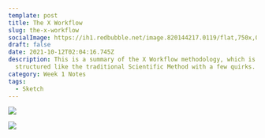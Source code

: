 ```yaml
---
template: post
title: The X Workflow
slug: the-x-workflow
socialImage: https://ih1.redbubble.net/image.820144217.0119/flat,750x,075,f-pad,750x1000,f8f8f8.jpg
draft: false
date: 2021-10-12T02:04:16.745Z
description: This is a summary of the X Workflow methodology, which is
  structured like the traditional Scientific Method with a few quirks.
category: Week 1 Notes
tags:
  - Sketch
---
```

![](/media/page1.jpg)

![](/media/page2.jpg)